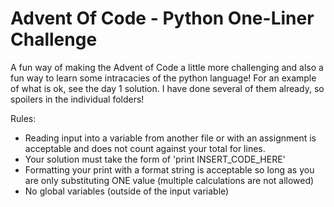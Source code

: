 # Advent Of Code - Python One-Liner Challenge

A fun way of making the Advent of Code a little more challenging and also a fun way to learn some intracacies of the python language! For an example of what is ok, see the day 1 solution. I have done several of them already, so spoilers in the individual folders!

Rules:

- Reading input into a variable from another file or with an assignment is acceptable and does not count against your total for lines.
- Your solution must take the form of 'print INSERT_CODE_HERE'
- Formatting your print with a format string is acceptable so long as you are only substituting ONE value (multiple calculations are not allowed)
- No global variables (outside of the input variable)
